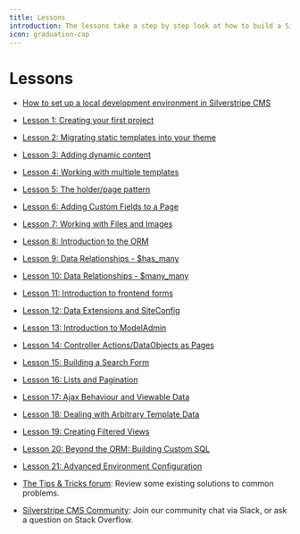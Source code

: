 ```yaml
---
title: Lessons
introduction: The lessons take a step by step look at how to build a Silverstripe CMS application.
icon: graduation-cap
---
```


# Lessons

- [How to set up a local development environment in Silverstripe CMS](https://www.silverstripe.org/learn/lessons/v4/up-and-running-setting-up-a-local-silverstripe-dev-environment-1)
- [Lesson 1: Creating your first project](https://www.silverstripe.org/learn/lessons/v4/creating-your-first-project)
- [Lesson 2: Migrating static templates into your theme](https://www.silverstripe.org/learn/lessons/v4/migrating-static-templates-into-your-theme-1)
- [Lesson 3: Adding dynamic content](https://www.silverstripe.org/learn/lessons/v4/adding-dynamic-content-1)
- [Lesson 4: Working with multiple templates](https://www.silverstripe.org/learn/lessons/v4/working-with-multiple-templates-1)
- [Lesson 5: The holder/page pattern](https://www.silverstripe.org/learn/lessons/v4/the-holderpage-pattern-1)
- [Lesson 6: Adding Custom Fields to a Page](https://www.silverstripe.org/learn/lessons/v4/adding-custom-fields-to-a-page-1)
- [Lesson 7: Working with Files and Images](https://www.silverstripe.org/learn/lessons/v4/working-with-files-and-images-1)
- [Lesson 8: Introduction to the ORM](https://www.silverstripe.org/learn/lessons/v4/introduction-to-the-orm-1)
- [Lesson 9: Data Relationships - $has_many](https://www.silverstripe.org/learn/lessons/v4/working-with-data-relationships-has-many-1)
- [Lesson 10: Data Relationships - $many_many](https://www.silverstripe.org/learn/lessons/v4/working-with-data-relationships-many-many-1)
- [Lesson 11: Introduction to frontend forms](https://www.silverstripe.org/learn/lessons/v4/introduction-to-frontend-forms-1)
- [Lesson 12: Data Extensions and SiteConfig](https://www.silverstripe.org/learn/lessons/v4/data-extensions-and-siteconfig-1)
- [Lesson 13: Introduction to ModelAdmin](https://www.silverstripe.org/learn/lessons/v4/introduction-to-modeladmin-1)
- [Lesson 14: Controller Actions/DataObjects as Pages](https://www.silverstripe.org/learn/lessons/v4/controller-actions-dataobjects-as-pages-1)
- [Lesson 15: Building a Search Form](https://www.silverstripe.org/learn/lessons/v4/building-a-search-form-1)
- [Lesson 16: Lists and Pagination](https://www.silverstripe.org/learn/lessons/v4/lists-and-pagination-1)
- [Lesson 17: Ajax Behaviour and Viewable Data](https://www.silverstripe.org/learn/lessons/v4/ajax-behaviour-and-viewabledata-1)
- [Lesson 18: Dealing with Arbitrary Template Data](https://www.silverstripe.org/learn/lessons/v4/dealing-with-arbitrary-template-data-1)
- [Lesson 19: Creating Filtered Views](https://www.silverstripe.org/learn/lessons/v4/creating-filtered-views-1)
- [Lesson 20: Beyond the ORM: Building Custom SQL](https://www.silverstripe.org/learn/lessons/v4/beyond-the-orm-building-custom-sql-1)
- [Lesson 21: Advanced Environment Configuration](https://www.silverstripe.org/learn/lessons/v4/advanced-environment-configuration-1)

- [The Tips & Tricks forum](https://forum.silverstripe.org/c/tips): Review some existing solutions to common problems.
- [Silverstripe CMS Community](https://www.silverstripe.org/community/): Join our community chat via Slack, or ask a question
  on Stack Overflow.

